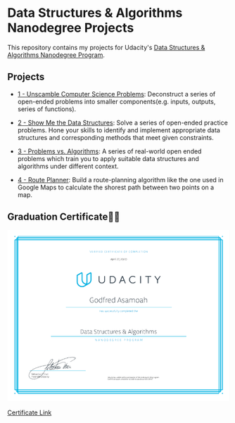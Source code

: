 # Data Structures & Algorithms Nanodegree Projects

This repository contains my projects for Udacity's [Data Structures & Algorithms Nanodegree Program](https://www.udacity.com/course/data-structures-and-algorithms-nanodegree--nd256).

## Projects

- [1 - Unscamble Computer Science Problems](/1-unscramble-cs): Deconstruct a series of open-ended problems into smaller components(e.g. inputs, outputs, series of functions).

- [2 - Show Me the Data Structures](/2-data-structures): Solve a series of open-ended practice problems. Hone your skills to identify and implement appropriate data structures and corresponding methods that meet given constraints.

- [3 - Problems vs. Algorithms](/3-problems-algorithms): A series of real-world open ended problems which train you to apply suitable data structures and algorithms under different context.

- [4 - Route Planner](/4-route-planner): Build a route-planning algorithm like the one used in Google Maps to calculate the shorest path between two points on a map.

## Graduation Certificate🎉🎉

![Nanodegree Certificate](./certificate.png "Certificate")

[Certificate Link](https://confirm.udacity.com/AK3EHMT)
